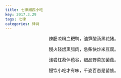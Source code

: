 ```yaml
---
title: 七律湘西小吃
key: 2017.3.29
tags: 七律
categories: 律诗
---
```


<p align="center">辣肠凉粉血粑鸭，油笋酸汤黑花猪。
</p>
<p align="center">慢火轻煨熏腊肉，急柴快炒米豆腐。
</p>
<p align="center">浅尝红苕伴苞谷，细品野菜加菌菇。
</p>
<p align="center">慢饮小吃才有味，千姿百态是苗族。
</p>
<p align="center"></br>
</p>
